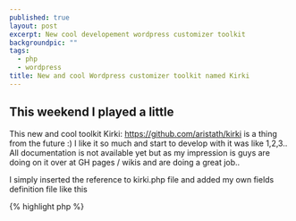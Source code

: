 ```yaml
---
published: true
layout: post
excerpt: New cool developement wordpress customizer toolkit
backgroundpic: ""
tags: 
  - php
  - wordpress
title: New and cool Wordpress customizer toolkit named Kirki
---
```





## This weekend I played a little

This new and cool toolkit Kirki: https://github.com/aristath/kirki is a thing from the future :) I like it so much and start to develop with it was like 1,2,3..
All documentation is not available yet but as my impression is guys are doing on it over at GH pages / wikis and are doing a great job..

I simply inserted the reference to kirki.php file and added my own fields definition file like this

{% highlight php %}
<?php
// include kirki toolkit
include_once( dirname( __FILE__ ) . '/kirki/kirki.php' );
// add themes customizer options
include_once( dirname( __FILE__ ) . '/kirki-customizer-options.php' );
{% endhighlight %}


inside `functions.php` file and my customizer looked like this in a moment!

![2016_logo-2015-12-13_11.41.05.gif]({{site.baseurl}}media/2016_logo-2015-12-13_11.41.05.gif)


the repo is here if that interest someone..

cheers, k
